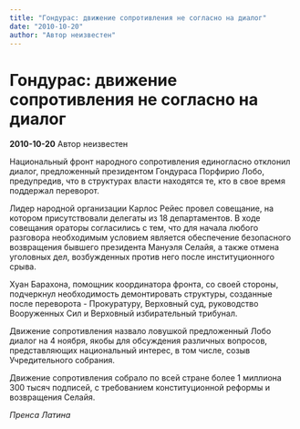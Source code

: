 ```yaml
---
title: "Гондурас: движение сопротивления не согласно на диалог"
date: "2010-10-20"
author: "Автор неизвестен"
---
```


# Гондурас: движение сопротивления не согласно на диалог

**2010-10-20** Автор неизвестен

Национальный фронт народного сопротивления единогласно отклонил диалог, предложенный президентом Гондураса Порфирио Лобо, предупредив, что в структурах власти находятся те, кто в свое время поддержал переворот.

Лидер народной организации Карлос Рейес провел совещание, на котором присутствовали делегаты из 18 департаментов. В ходе совещания ораторы согласились с тем, что для начала любого разговора необходимым условием является обеспечение безопасного возвращения бывшего президента Мануэля Селайя, а также отмена уголовных дел, возбужденных против него после институционного срыва.

Хуан Барахона, помощник координатора фронта, со своей стороны, подчеркнул необходимость демонтировать структуры, созданные после переворота - Прокуратуру, Верховный суд, руководство Вооруженных Сил и Верховный избирательный трибунал.

Движение сопротивления назвало ловушкой предложенный Лобо диалог на 4 ноября, якобы для обсуждения различных вопросов, представляющих национальный интерес, в том числе, созыв Учредительного собрания.

Движение сопротивления собрало по всей стране более 1 миллиона 300 тысяч подписей, с требованием конституционной реформы и возвращения Селайя.

 *Пренса Латина*
